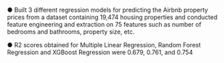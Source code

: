● Built 3 different regression models for predicting the Airbnb property prices from a dataset containing 19,474 housing properties and conducted
feature engineering and extraction on 75 features such as number of bedrooms and bathrooms, property size, etc.


● R2 scores obtained for Multiple Linear Regression, Random Forest Regression and XGBoost Regression were 0.679, 0.761, and 0.754
